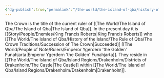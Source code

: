 ```yaml
---
{"dg-publish":true,"permalink":"/the-world/the-island-of-qba/history-of-the-island/the-rule-of-qba/the-crown/"}
---
```


The Crown is the title of the current ruler of [[The World/The Island of Qba/The Island of Qba\|The Island of Qba]]. In the present day it is [[Story/People/Enemies/King Francis Roberts\|King Francis Roberts]] who [[The World/The Island of Qba/History of the Island/The Rule of Qba/The Crown Traditions/Succession of The Crown\|Succeeded]] [[The World/People of Note/Rulers/Emperor Ygerdern 'the Golden' Funahjarta\|Emperor Ygerdern 'the Golden' Funahjarta]]. They reside in [[The World/The Island of Qba/Island Regions/Drakenholm/Districts of Drakenholm/The Castle\|The Castle]] within [[The World/The Island of Qba/Island Regions/Drakenholm/Drakenholm\|Drakenholm]].